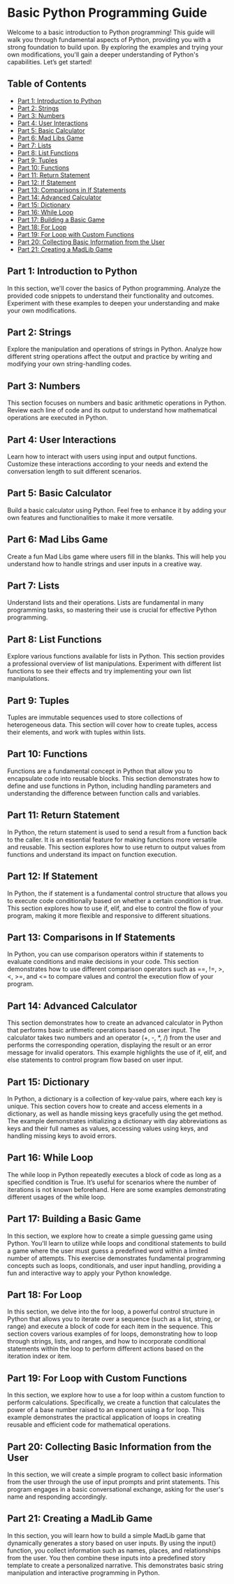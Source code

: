 # Basic Python Programming Guide

Welcome to a basic introduction to Python programming! This guide will walk you through fundamental aspects of Python, providing you with a strong foundation to build upon. By exploring the examples and trying your own modifications, you'll gain a deeper understanding of Python's capabilities. Let’s get started!

## Table of Contents
- [Part 1: Introduction to Python](#part-1-introduction-to-python)
- [Part 2: Strings](#part-2-strings)
- [Part 3: Numbers](#part-3-numbers)
- [Part 4: User Interactions](#part-4-user-interactions)
- [Part 5: Basic Calculator](#part-5-basic-calculator)
- [Part 6: Mad Libs Game](#part-6-mad-libs-game)
- [Part 7: Lists](#part-7-lists)
- [Part 8: List Functions](#part-8-list-functions)
- [Part 9: Tuples](#part-9-tuples)
- [Part 10: Functions](#part-10-functions)
- [Part 11: Return Statement](#part-11-return-statement)
- [Part 12: If Statement](#part-12-if-statement)
- [Part 13: Comparisons in If Statements](#part-13-comparisons-in-if-statements)
- [Part 14: Advanced Calculator](#part-14-advanced-calculator)
- [Part 15: Dictionary](#part-15-dictionary)
- [Part 16: While Loop](#part-16-while-loop)
- [Part 17: Building a Basic Game](#part-17-building-a-basic-game)
- [Part 18: For Loop](#part-18-for-loop)
- [Part 19: For Loop with Custom Functions](#part-19-for-loop-with-custom-functions)
- [Part 20: Collecting Basic Information from the User](#part-20-collecting-basic-information-from-the-user)
- [Part 21: Creating a MadLib Game](#part-21-creating-a-madlib-game)

## Part 1: Introduction to Python
In this section, we'll cover the basics of Python programming. Analyze the provided code snippets to understand their functionality and outcomes. Experiment with these examples to deepen your understanding and make your own modifications.

## Part 2: Strings
Explore the manipulation and operations of strings in Python. Analyze how different string operations affect the output and practice by writing and modifying your own string-handling codes.

## Part 3: Numbers
This section focuses on numbers and basic arithmetic operations in Python. Review each line of code and its output to understand how mathematical operations are executed in Python.

## Part 4: User Interactions
Learn how to interact with users using input and output functions. Customize these interactions according to your needs and extend the conversation length to suit different scenarios.

## Part 5: Basic Calculator
Build a basic calculator using Python. Feel free to enhance it by adding your own features and functionalities to make it more versatile.

## Part 6: Mad Libs Game
Create a fun Mad Libs game where users fill in the blanks. This will help you understand how to handle strings and user inputs in a creative way.

## Part 7: Lists
Understand lists and their operations. Lists are fundamental in many programming tasks, so mastering their use is crucial for effective Python programming.

## Part 8: List Functions
Explore various functions available for lists in Python. This section provides a professional overview of list manipulations. Experiment with different list functions to see their effects and try implementing your own list manipulations.

## Part 9: Tuples
Tuples are immutable sequences used to store collections of heterogeneous data. This section will cover how to create tuples, access their elements, and work with tuples within lists.

## Part 10: Functions
Functions are a fundamental concept in Python that allow you to encapsulate code into reusable blocks. This section demonstrates how to define and use functions in Python, including handling parameters and understanding the difference between function calls and variables.

## Part 11: Return Statement
In Python, the return statement is used to send a result from a function back to the caller. It is an essential feature for making functions more versatile and reusable. This section explores how to use return to output values from functions and understand its impact on function execution.

## Part 12: If Statement
In Python, the if statement is a fundamental control structure that allows you to execute code conditionally based on whether a certain condition is true. This section explores how to use if, elif, and else to control the flow of your program, making it more flexible and responsive to different situations.

## Part 13: Comparisons in If Statements
In Python, you can use comparison operators within if statements to evaluate conditions and make decisions in your code. This section demonstrates how to use different comparison operators such as ==, !=, >, <, >=, and <= to compare values and control the execution flow of your program.

## Part 14: Advanced Calculator
This section demonstrates how to create an advanced calculator in Python that performs basic arithmetic operations based on user input. The calculator takes two numbers and an operator (+, -, *, /) from the user and performs the corresponding operation, displaying the result or an error message for invalid operators. This example highlights the use of if, elif, and else statements to control program flow based on user input.

## Part 15: Dictionary
In Python, a dictionary is a collection of key-value pairs, where each key is unique. This section covers how to create and access elements in a dictionary, as well as handle missing keys gracefully using the get method. The example demonstrates initializing a dictionary with day abbreviations as keys and their full names as values, accessing values using keys, and handling missing keys to avoid errors.

## Part 16: While Loop
The while loop in Python repeatedly executes a block of code as long as a specified condition is True. It’s useful for scenarios where the number of iterations is not known beforehand. Here are some examples demonstrating different usages of the while loop.

## Part 17: Building a Basic Game
In this section, we explore how to create a simple guessing game using Python. You'll learn to utilize while loops and conditional statements to build a game where the user must guess a predefined word within a limited number of attempts. This exercise demonstrates fundamental programming concepts such as loops, conditionals, and user input handling, providing a fun and interactive way to apply your Python knowledge.

## Part 18: For Loop
In this section, we delve into the for loop, a powerful control structure in Python that allows you to iterate over a sequence (such as a list, string, or range) and execute a block of code for each item in the sequence. This section covers various examples of for loops, demonstrating how to loop through strings, lists, and ranges, and how to incorporate conditional statements within the loop to perform different actions based on the iteration index or item.

## Part 19: For Loop with Custom Functions
In this section, we explore how to use a for loop within a custom function to perform calculations. Specifically, we create a function that calculates the power of a base number raised to an exponent using a for loop. This example demonstrates the practical application of loops in creating reusable and efficient code for mathematical operations.

## Part 20: Collecting Basic Information from the User
In this section, we will create a simple program to collect basic information from the user through the use of input prompts and print statements. This program engages in a basic conversational exchange, asking for the user's name and responding accordingly.

## Part 21: Creating a MadLib Game
In this section, you will learn how to build a simple MadLib game that dynamically generates a story based on user inputs. By using the input() function, you collect information such as names, places, and relationships from the user. You then combine these inputs into a predefined story template to create a personalized narrative. This demonstrates basic string manipulation and interactive programming in Python.
